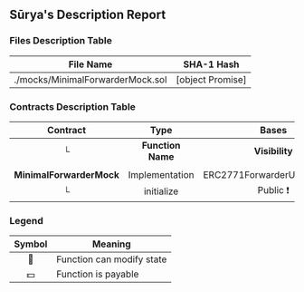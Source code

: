 ## Sūrya's Description Report

### Files Description Table


|  File Name  |  SHA-1 Hash  |
|-------------|--------------|
| ./mocks/MinimalForwarderMock.sol | [object Promise] |


### Contracts Description Table


|  Contract  |         Type        |       Bases      |                  |                 |
|:----------:|:-------------------:|:----------------:|:----------------:|:---------------:|
|     └      |  **Function Name**  |  **Visibility**  |  **Mutability**  |  **Modifiers**  |
||||||
| **MinimalForwarderMock** | Implementation | ERC2771ForwarderUpgradeable |||
| └ | initialize | Public ❗️ | 🛑  | initializer |


### Legend

|  Symbol  |  Meaning  |
|:--------:|-----------|
|    🛑    | Function can modify state |
|    💵    | Function is payable |
